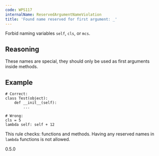 ```yaml
---
code: WPS117
internalName: ReservedArgumentNameViolation
title: 'Found name reserved for first argument: _'
---
```


Forbid naming variables `self`, `cls`, or `mcs`.

## Reasoning
These names are special, they should only be used as first arguments
inside methods.

## Example

    # Correct:
    class Test(object):
        def __init__(self):
            ...
    
    # Wrong:
    cls = 5
    lambda self: self + 12

This rule checks: functions and methods. Having any reserved names in
`lambda` functions is not allowed.

<div class="versionadded">

0.5.0

</div>